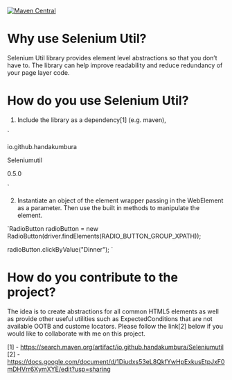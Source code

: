 [![Maven Central](https://img.shields.io/maven-central/v/io.github.handakumbura/Seleniumutil.svg?label=Maven%20Central)](https://search.maven.org/search?q=g:%22io.github.handakumbura%22%20AND%20a:%22Seleniumutil%22)

# Why use Selenium Util?
Selenium Util library provides element level abstractions so that you don’t have to. The library can help improve readability and reduce redundancy of your page layer code. 

# How do you use Selenium Util?
1. Include the library as a dependency[1] (e.g. maven),

`<dependency>

  <groupId>io.github.handakumbura</groupId>
  
  <artifactId>Seleniumutil</artifactId>
  
  <version>0.5.0</version>
  
</dependency>`

2. Instantiate an object of the element wrapper passing in the WebElement as a parameter. Then use the built in methods to manipulate the element.

`RadioButton radioButton = new RadioButton(driver.findElements(RADIO_BUTTON_GROUP_XPATH));

radioButton.clickByValue("Dinner");	` 

# How do you contribute to the project?
The idea is to create abstractions for all common HTML5 elements as well as provide other useful utilities such as ExpectedConditions that are not available OOTB and custome locators. Please follow the link[2] below if you would like to collaborate with me on this project.

[1] - https://search.maven.org/artifact/io.github.handakumbura/Seleniumutil
[2] - https://docs.google.com/document/d/1Diudxs53eL8QkfYwHpExkusEtpJxF0mDHVrr6XymXYE/edit?usp=sharing
